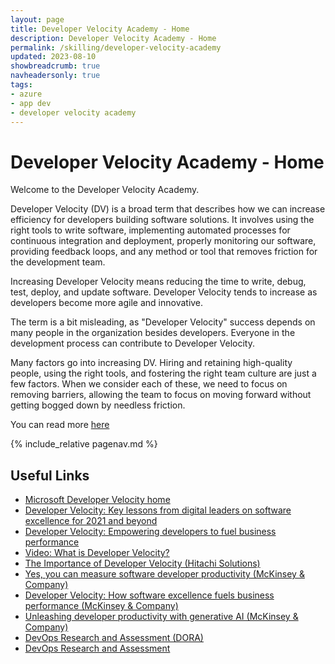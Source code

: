 ```yaml
---
layout: page
title: Developer Velocity Academy - Home
description: Developer Velocity Academy - Home
permalink: /skilling/developer-velocity-academy
updated: 2023-08-10
showbreadcrumb: true
navheadersonly: true
tags:
- azure
- app dev
- developer velocity academy
---
```


# Developer Velocity Academy - Home

Welcome to the Developer Velocity Academy.

Developer Velocity (DV) is a broad term that describes how we can increase efficiency for developers building software solutions. It involves using the right tools to write software, implementing automated processes for continuous integration and deployment, properly monitoring our software, providing feedback loops, and any method or tool that removes friction for the development team.

Increasing Developer Velocity means reducing the time to write, debug, test, deploy, and update software. Developer Velocity tends to increase as developers become more agile and innovative.

The term is a bit misleading, as "Developer Velocity" success depends on many people in the organization besides developers. Everyone in the development process can contribute to Developer Velocity.

Many factors go into increasing DV. Hiring and retaining high-quality people, using the right tools, and fostering the right team culture are just a few factors. When we consider each of these, we need to focus on removing barriers, allowing the team to focus on moving forward without getting bogged down by needless friction.

You can read more [here](https://davidgiard.com/increasing-developer-velocity)

{% include_relative pagenav.md %}

## Useful Links

- [Microsoft Developer Velocity home](https://azure.microsoft.com/en-us/solutions/developer-velocity/)
- [Developer Velocity: Key lessons from digital leaders on software excellence for 2021 and beyond](https://azure.microsoft.com/en-us/blog/developer-velocity-key-lessons-from-digital-leaders-on-software-excellence-for-2021-and-beyond/)
- [Developer Velocity: Empowering developers to fuel business performance](https://azure.microsoft.com/en-us/blog/developer-velocity-empowering-developers-to-fuel-business-performance/)
- [Video: What is Developer Velocity?](https://learn.microsoft.com/en-us/shows/azure-videos/what-is-developer-velocity)
- [The Importance of Developer Velocity (Hitachi Solutions)](https://global.hitachi-solutions.com/blog/developer-velocity/)
- [Yes, you can measure software developer productivity (McKinsey & Company)](https://www.mckinsey.com/industries/technology-media-and-telecommunications/our-insights/yes-you-can-measure-software-developer-productivity)
- [Developer Velocity: How software excellence fuels business performance (McKinsey & Company)](https://www.mckinsey.com/industries/technology-media-and-telecommunications/our-insights/developer-velocity-how-software-excellence-fuels-business-performance)
- [Unleashing developer productivity with generative AI (McKinsey & Company)](https://www.mckinsey.com/capabilities/mckinsey-digital/our-insights/unleashing-developer-productivity-with-generative-ai)
- [DevOps Research and Assessment (DORA)](https://dora.dev/)
- [DevOps Research and Assessment](https://medium.com/java-and-beyond/measuring-software-development-efficiency-a-study-of-dora-metrics-fe154ce8e841)
